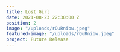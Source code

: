 ```yaml
---
title: Lost Girl
date: 2021-08-23 22:30:00 Z
position: 2
image: "/uploads/rQuRnibw.jpeg"
featured-image: "/uploads/rQuRnibw.jpeg"
project: Future Release
---
```


